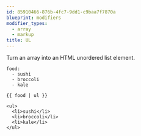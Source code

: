 ```yaml
---
id: 85910466-876b-4fc7-9dd1-c9baa7f7870a
blueprint: modifiers
modifier_types:
  - array
  - markup
title: UL
---
```

Turn an array into an HTML unordered list element.

```.language-yaml
food:
  - sushi
  - broccoli
  - kale
```

```
{{ food | ul }}
```

```.language-output
<ul>
  <li>sushi</li>
  <li>broccoli</li>
  <li>kale</li>
</ul>
```
